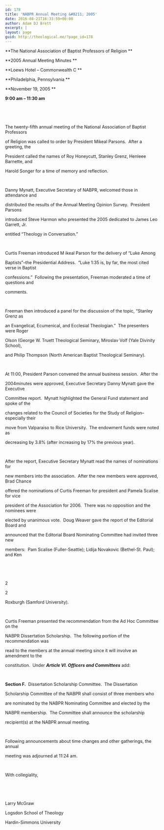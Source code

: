 ```yaml
---
id: 178
title: 'NABPR Annual Meeting &#8211; 2005'
date: 2016-08-21T16:33:59+00:00
author: Adam DJ Brett
excerpt: |
layout: page
guid: http://theological.me/?page_id=178
---
```

**The National Association of Baptist Professors of Religion **

**2005 Annual Meeting Minutes **

**Loews Hotel &#8211; Commonwealth C **

**Philadelphia, Pennsylvania **

**November 19, 2005 **

**9:00 am &#8211; 11:30 am**

&nbsp;

&nbsp;

The twenty-fifth annual meeting of the National Association of Baptist Professors

of Religion was called to order by President Mikeal Parsons.  After a greeting, the

President called the names of Roy Honeycutt, Stanley Grenz, Henleee Barnette, and

Harold Songer for a time of memory and reflection.

&nbsp;

Danny Mynatt, Executive Secretary of NABPR, welcomed those in attendance and

distributed the results of the Annual Meeting Opinion Survey.  President Parsons

introduced Steve Harmon who presented the 2005 dedicated to James Leo Garrett, Jr.

entitled “Theology in Conversation.”

&nbsp;

Curtis Freeman introduced M ikeal Parson for the delivery of “Luke Among

Baptists”–the Presidential Address.  “Luke 1:35 is, by far, the most cited verse in Baptist

confessions.”  Following the presentation, Freeman moderated a time of questions and

comments.

&nbsp;

Freeman then introduced a panel for the discussion of the topic, “Stanley Grenz as

an Evangelical, Ecumenical, and Ecclesial Theologian.”  The presenters were Roger

Olson (George W. Truett Theological Seminary, Miroslav Volf (Yale Divinity School),

and Philip Thompson (North American Baptist Theological Seminary).

&nbsp;

At 11:00, President Parson convened the annual business session.  After the

2004minutes were approved, Executive Secretary Danny Mynatt gave the Executive

Committee report.  Mynatt highlighted the General Fund statement and spoke of the

changes related to the Council of Societies for the Study of Religion–especially their

move from Valparaiso to Rice University.  The endowment funds were noted as

decreasing by 3.8% (after increasing by 17% the previous year).

&nbsp;

After the report, Executive Secretary Mynatt read the names of nominations for

new members into the association.  After the new members were approved, Brad Chance

offered the nominations of Curtis Freeman for president and Pamela Scalise for vice

president of the Association for 2006.  There was no opposition and the nominees were

elected by unanimous vote.  Doug Weaver gave the report of the Editorial Board and

announced that the Editorial Board Nominating Committee had invited three new

members:  Pam Scalise (Fuller-Seattle); Lidija Novakovic (Bethel-St. Paul); and Ken

&nbsp;

&nbsp;

2

2

Roxburgh (Samford University).

&nbsp;

Curtis Freeman presented the recommendation from the Ad Hoc Committee on the

NABPR Dissertation Scholarship.  The following portion of the recommendation was

read to the members at the annual meeting since it will involve an amendment to the

constitution.  Under **_Article VI. Officers and Committees_** add:

&nbsp;

**Section F.**  Dissertation Scholarship Committee.  The Dissertation

Scholarship Committee of the NABPR shall consist of three members who

are nominated by the NABPR Nominating Committee and elected by the

NABPR membership.  The Committee shall announce the scholarship

recipient(s) at the NABPR annual meeting.

&nbsp;

Following announcements about time changes and other gatherings, the annual

meeting was adjourned at 11:24 am.

&nbsp;

With collegiality,

&nbsp;

&nbsp;

Larry McGraw

Logsdon School of Theology

Hardin-Simmons University